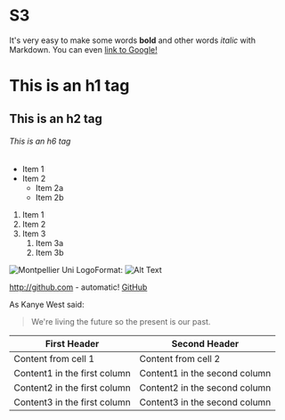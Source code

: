 # S3

It's very easy to make some words **bold** and other words *italic* with Markdown. You can even [link to Google!](http://google.com)



# This is an h1 tag
## This is an h2 tag
###### This is an h6 tag

* Item 1
* Item 2
  * Item 2a
  * Item 2b
  
1. Item 1
1. Item 2
1. Item 3
   1. Item 3a
   1. Item 3b

![Montpellier Uni Logo](https://sns.edu.umontpellier.fr/files/2015/10/Logo_AsTICo.png)Format: ![Alt Text](url)

http://github.com - automatic!
[GitHub](http://github.com)

As Kanye West said:
> We're living the future so
> the present is our past.

First Header | Second Header
------------ | -------------
Content from cell 1 | Content from cell 2
Content1 in the first column | Content1 in the second column
Content2 in the first column | Content2 in the second column
Content3 in the first column | Content3 in the second column
